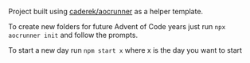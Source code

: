 Project built using [caderek/aocrunner](https://github.com/caderek/aocrunner?tab=readme-ov-file) as a helper template.

To create new folders for future Advent of Code years just run `npx aocrunner init` and follow the prompts.

To start a new day run `npm start x` where x is the day you want to start
